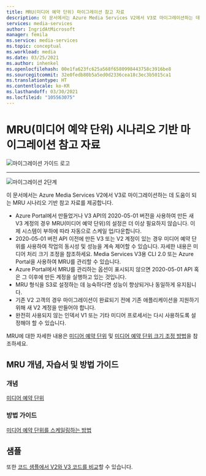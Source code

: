```yaml
---
title: MRU(미디어 예약 단위) 마이그레이션 참고 자료
description: 이 문서에서는 Azure Media Services V2에서 V3로 마이그레이션하는 데 도움이 되는 MRU 시나리오 기반 참고 자료를 제공합니다.
services: media-services
author: IngridAtMicrosoft
manager: femila
ms.service: media-services
ms.topic: conceptual
ms.workload: media
ms.date: 03/25/2021
ms.author: inhenkel
ms.openlocfilehash: 00e1fa623fc625a568f6580998443758c3916be8
ms.sourcegitcommit: 32e0fedb80b5a5ed0d2336cea18c3ec3b5015ca1
ms.translationtype: HT
ms.contentlocale: ko-KR
ms.lasthandoff: 03/30/2021
ms.locfileid: "105563075"
---
```

# <a name="media-reserved-units-mrus-scenario-based-migration-guidance"></a>MRU(미디어 예약 단위) 시나리오 기반 마이그레이션 참고 자료

![마이그레이션 가이드 로고](./media/migration-guide/azure-media-services-logo-migration-guide.svg)

<hr color="#5ea0ef" size="10">

![마이그레이션 2단계](./media/migration-guide/steps-4.svg)

이 문서에서는 Azure Media Services V2에서 V3로 마이그레이션하는 데 도움이 되는 MRU 시나리오 기반 참고 자료를 제공합니다.

- Azure Portal에서 만들었거나 V3 API의 2020-05-01 버전을 사용하여 만든 새 V3 계정의 경우 MRU(미디어 예약 단위)의 설정은 더 이상 필요하지 않습니다. 이제 시스템이 부하에 따라 자동으로 스케일 업/다운합니다.
- 2020-05-01 버전 API 이전에 만든 V3 또는 V2 계정이 있는 경우 미디어 예약 단위를 사용하여 작업의 동시성 및 성능을 계속 제어할 수 있습니다. 자세한 내용은 미디어 처리 크기 조정을 참조하세요. Media Services V3용 CLI 2.0 또는 Azure Portal을 사용하여 MRU를 관리할 수 있습니다.  
- Azure Portal에서 MRU를 관리하는 옵션이 표시되지 않으면 2020-05-01 API 혹은 그 이후에 만든 계정을 실행하고 있는 것입니다.
- MRU 형식을 S3로 설정하는 데 능숙하다면 성능이 향상되거나 동일하게 유지됩니다.
- 기존 V2 고객의 경우 마이그레이션이 완료되기 전에 기존 애플리케이션을 지원하기 위해 새 V2 계정을 만들어야 합니다. 
- 완전히 사용되지 않는 인덱서 V1 또는 기타 미디어 프로세서는 다시 사용하도록 설정해야 할 수 있습니다. 

MRU에 대한 자세한 내용은 [미디어 예약 단위](concept-media-reserved-units.md) 및 [미디어 예약 단위 크기 조정 방법](media-reserved-units-cli-how-to.md)을 참조하세요.

## <a name="mru-concepts-tutorials-and-how-to-guides"></a>MRU 개념, 자습서 및 방법 가이드

### <a name="concepts"></a>개념

[미디어 예약 단위](concept-media-reserved-units.md)

### <a name="how-to-guides"></a>방법 가이드

[미디어 예약 단위를 스케일링하는 방법](media-reserved-units-cli-how-to.md)

## <a name="samples"></a>샘플

또한 [코드 샘플에서 V2와 V3 코드를 비교](migrate-v-2-v-3-migration-samples.md)할 수 있습니다.
